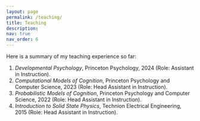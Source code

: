 ```yaml
---
layout: page
permalink: /teaching/
title: Teaching
description:
nav: true
nav_order: 6
---
```


Here is a summary of my teaching experience so far:

<ol>
  <li><em>Developmental Psychology</em>, Princeton Psychology, 2024 (Role: Assistant in Instruction).<br></li>
  
  <li><em>Computational Models of Cognition</em>, Princeton Psychology and Computer Science, 2023 (Role: Head Assistant in Instruction).<br></li>
  
  <li><em>Probabilistic Models of Cognition</em>, Princeton Psychology and Computer Science, 2022 (Role: Head Assistant in Instruction).<br></li>
  
  <li><em>Introduction to Solid State Physics</em>, Technion Electrical Engineering, 2015 (Role: Head Assistant in Instruction).<br></li>
</ol>
